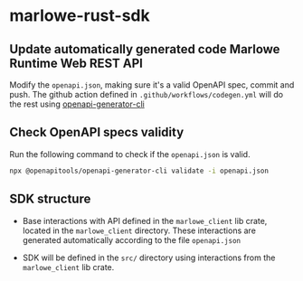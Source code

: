 # marlowe-rust-sdk

## Update automatically generated code Marlowe Runtime Web REST API

Modify the `openapi.json`, making sure it's a valid OpenAPI spec, commit and push. The github action defined in `.github/workflows/codegen.yml` will do the rest using [openapi-generator-cli](https://openapi-generator.tech/)

## Check OpenAPI specs validity

Run the following command to check if the `openapi.json` is valid.

```sh
npx @openapitools/openapi-generator-cli validate -i openapi.json
```

## SDK structure

- Base interactions with API defined in the `marlowe_client` lib crate, located in the `marlowe_client` directory. These interactions are generated automatically according to the file `openapi.json`

- SDK will be defined in the `src/` directory using interactions from the `marlowe_client` lib crate.
